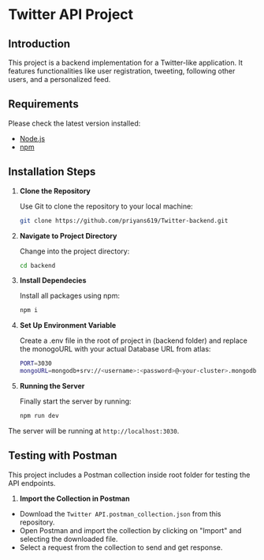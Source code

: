 # Twitter API Project

## Introduction
This project is a backend implementation for a Twitter-like application. It features functionalities like user registration, tweeting, following other users, and a personalized feed.

## Requirements
Please check the latest version installed:
- [Node.js](https://nodejs.org/en/download/)
- [npm](https://www.npmjs.com/get-npm)

## Installation Steps

1. **Clone the Repository**
   
   Use Git to clone the repository to your local machine:

   ```bash
   git clone https://github.com/priyans619/Twitter-backend.git
   
2. **Navigate to Project Directory**

   Change into the project directory:

   ```bash
   cd backend

3. **Install Dependecies**
    
    Install all packages using npm:

   ```bash
   npm i

4. **Set Up Environment Variable**

    Create a .env file in the root of project in (backend folder) and
    replace the monogoURL with your actual Database URL from atlas:

    ```bash
    PORT=3030
    mongoURL=mongodb+srv://<username>:<password>@<your-cluster>.mongodb.net/<dbname>?retryWrites=true&w=majority

5. **Running the Server**
   
    Finally start the server by running:

    ```bash
    npm run dev

  The server will be running at `http://localhost:3030`.  


## Testing with Postman

This project includes a Postman collection inside root folder for testing the API endpoints.

   1. **Import the Collection in Postman**

- Download the `Twitter API.postman_collection.json` from this repository.
- Open Postman and import the collection by clicking on "Import" and selecting the downloaded file.
- Select a request from the collection to send and get response.